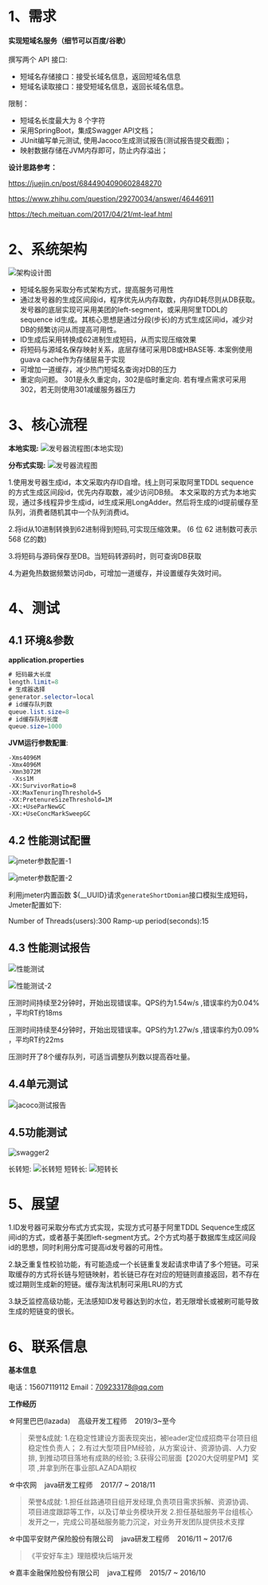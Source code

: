 # 1、需求
#### 实现短域名服务（细节可以百度/谷歌）
撰写两个 API 接口:

- 短域名存储接口：接受长域名信息，返回短域名信息
- 短域名读取接口：接受短域名信息，返回长域名信息。

限制：

- 短域名长度最大为 8 个字符
- 采用SpringBoot，集成Swagger API文档；
- JUnit编写单元测试, 使用Jacoco生成测试报告(测试报告提交截图)；
- 映射数据存储在JVM内存即可，防止内存溢出；



**设计思路参考：**

https://juejin.cn/post/6844904090602848270

https://www.zhihu.com/question/29270034/answer/46446911 

https://tech.meituan.com/2017/04/21/mt-leaf.html



# 2、系统架构
![架构设计图](E:\Repo\short-domain\docs\架构设计图.png)

- 短域名服务采取分布式架构方式，提高服务可用性
- 通过发号器的生成区间段id，程序优先从内存取数，内存ID耗尽则从DB获取。 发号器的底层实现可采用美团的left-segment，或采用阿里TDDL的sequence id生成。其核心思想是通过分段(步长)的方式生成区间id，减少对DB的频繁访问从而提高可用性。
- ID生成后采用转换成62进制生成短码，从而实现压缩效果
- 将短码与源域名保存映射关系，底层存储可采用DB或HBASE等. 本案例使用guava cache作为存储层易于实现
- 可增加一道缓存，减少热门短域名查询对DB的压力
- 重定向问题。 301是永久重定向，302是临时重定向. 若有埋点需求可采用302，若无则使用301减缓服务器压力



# 3、核心流程

**本地实现:**
![发号器流程图(本地实现)](E:\Repo\short-domain\docs\发号器流程图(本地实现).png)

**分布式实现:**
![发号器流程图](E:\Repo\short-domain\docs\发号器流程图.png)

1.使用发号器生成id，本文采取内存ID自增。线上则可采取阿里TDDL sequence的方式生成区间段id，优先内存取数，减少访问DB频。 本文采取的方式为本地实现，通过多线程异步生成id，id生成采用LongAdder。然后将生成的id提前缓存至队列，消费者随机其中一个队列消费id。

2.将id从10进制转换到62进制得到短码,可实现压缩效果。 (6 位 62 进制数可表示 568 亿的数)

3.将短码与源码保存至DB。当短码转源码时，则可查询DB获取

4.为避免热数据频繁访问db，可增加一道缓存，并设置缓存失效时间。



# 4、测试

## 4.1 环境&参数

**application.properties**

```java
# 短码最大长度
length.limit=8
# 生成器选择
generator.selector=local
# id缓存队列数
queue.list.size=8
# id缓存队列长度
queue.size=1000
```

**JVM运行参数配置**:

```
-Xms4096M
-Xmx4096M  
-Xmn3072M 
 -Xss1M
-XX:SurvivorRatio=8 
-XX:MaxTenuringThreshold=5 
-XX:PretenureSizeThreshold=1M 
-XX:+UseParNewGC 
-XX:+UseConcMarkSweepGC
```


## 4.2 性能测试配置

![jmeter参数配置-1](E:\Repo\short-domain\docs\jmeter参数配置-1.png)

![jmeter参数配置-2](E:\Repo\short-domain\docs\jmeter参数配置-2.png)

利用jmeter内置函数 ${__UUID}请求`generateShortDomian`接口模拟生成短码，Jmeter配置如下:

Number of Threads(users):300
Ramp-up period(seconds):15

## 4.3 性能测试报告

![性能测试](E:\Repo\short-domain\docs\性能测试.png)

![性能测试-2](E:\Repo\short-domain\docs\性能测试-2.png)

压测时间持续至2分钟时，开始出现错误率。QPS约为1.54w/s ,错误率约为0.04% ，平均RT约18ms

压测时间持续至4分钟时，开始出现错误率。QPS约为1.27w/s ,错误率约为0.09% ，平均RT约22ms

压测时开了8个缓存队列，可适当调整队列数以提高吞吐量。



## 4.4单元测试

![jacoco测试报告](E:\Repo\short-domain\docs\jacoco测试报告.png)

## 4.5功能测试

![swagger2](E:\Repo\short-domain\docs\swagger2.png)

长转短:
![长转短](E:\Repo\short-domain\docs\长转短.png)
短转长:
![短转长](E:\Repo\short-domain\docs\短转长.png)

# 5、展望

1.ID发号器可采取分布式方式实现，实现方式可基于阿里TDDL Sequence生成区间id的方式，或者基于美团left-segment方式。2个方式均基于数据库生成区间段id的思想，同时利用分库可提高id发号器的可用性。

2.缺乏重复性校验功能，有可能造成一个长链重复发起请求申请了多个短链。可采取缓存的方式将长链与短链映射，若长链已存在对应的短链则直接返回，若不存在或过期则生成新的短链。缓存淘汰机制可采用LRU的方式

3.缺乏监控高级功能，无法感知ID发号器达到的水位，若无限增长或被刷可能导致生成的短链变的很长。



# 6、联系信息
**基本信息** 

电话：15607119112    Email：709233178@qq.com

**工作经历**

☆阿⾥巴巴(lazada)    ⾼级开发⼯程师    2019/3~至今

> 荣誉&成就: 
> 1.在稳定性建设⽅⾯表现突出，被leader定位成招商平台项⽬组稳定性负责⼈；
> 2.有过大型项目PM经验，从⽅案设计、资源协调、人力安排, 到推动项⽬落地有成熟的经验;
> 3.获得公司层⾯【2020⼤促明星PM】奖项 ,并拿到所在事业部LAZADA期权

☆中农⽹    java研发⼯程师    2017/7 ~ 2018/11

> 荣誉&成就:
> 1.担任丝路通项⽬组开发经理,负责项目需求拆解、资源协调、项目进度跟踪等工作，以及订单业务模块开发
> 2.担任基础服务平台组核⼼发开之⼀，完成公司基础服务能力沉淀，对业务开发团队提供技术支撑

☆中国平安财产保险股份有限公司    java研发⼯程师    2016/11 ~ 2017/6

> 《平安好车主》理赔模块后端开发

☆嘉丰⾦融保险股份有限公司    java⼯程师    2015/7 ~ 2016/10